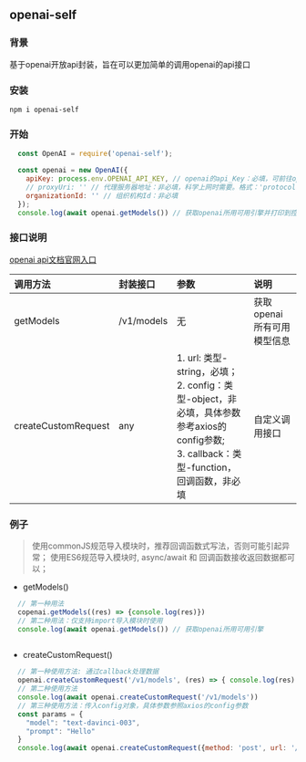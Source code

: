 ## openai-self

### 背景
  基于openai开放api封装，旨在可以更加简单的调用openai的api接口

### 安装
  `npm i openai-self`

### 开始
```javascript
  const OpenAI = require('openai-self');

  const openai = new OpenAI({
    apiKey: process.env.OPENAI_API_KEY, // openai的api_Key：必填，可前往openai官网申请
    // proxyUri: '' // 代理服务器地址：非必填，科学上网时需要。格式：'protocol://agent-ip:port'
    organizationId: '' // 组织机构Id：非必填
  });
  console.log(await openai.getModels()) // 获取openai所用可用引擎并打印到控制台
```
### 接口说明

[openai api文档官网入口](https://platform.openai.com/docs/api-reference)

调用方法             |   封装接口   |       参数         |   说明
:-------------------| :------------| :-----------------| :--------------
getModels           | /v1/models   | 无                | 获取openai所有可用模型信息
createCustomRequest | any          | 1. url: 类型-string，必填；<br/>2. config：类型-object，非必填，具体参数参考axios的config参数;<br/> 3. callback：类型-function， 回调函数，非必填<br/> | 自定义调用接口

### 例子

> 使用commonJS规范导入模块时，推荐回调函数式写法，否则可能引起异常；
> 使用ES6规范导入模块时, async/await 和 回调函数接收返回数据都可以；

- getModels()
```javascript
  // 第一种用法
  copenai.getModels((res) => {console.log(res)})
  // 第二种用法：仅支持import导入模块时使用
  console.log(await openai.getModels()) // 获取openai所用可用引擎
  
```
- createCustomRequest()
```javascript
  // 第一种使用方法: 通过callback处理数据
  openai.createCustomRequest('/v1/models', (res) => { console.log(res) })
  // 第二种使用方法
  console.log(await openai.createCustomRequest('/v1/models'))
  // 第三种使用方法：传入config对象，具体参数参照axios的config参数
  const params = {
    "model": "text-davinci-003",
    "prompt": "Hello"
  }
  console.log(await openai.createCustomRequest({method: 'post', url: '/v1/completions', data: params}))
```